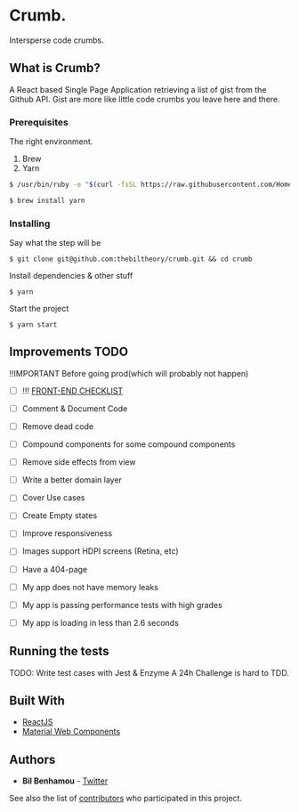 # Crumb.

Intersperse code crumbs.

## What is Crumb?

A React based Single Page Application retrieving a list of gist from the Github API.
Gist are more like little code crumbs you leave here and there.

### Prerequisites

The right environment.

1.  Brew
1.  Yarn

```bash
$ /usr/bin/ruby -e "$(curl -fsSL https://raw.githubusercontent.com/Homebrew/install/master/install)"

$ brew install yarn
```

### Installing

Say what the step will be

```
$ git clone git@github.com:thebiltheory/crumb.git && cd crumb
```

Install dependencies & other stuff

```
$ yarn
```

Start the project

```
$ yarn start
```

## Improvements TODO

!!IMPORTANT Before going prod(which will probably not happen)

- [ ] !!! [FRONT-END CHECKLIST](https://github.com/thedaviddias/Front-End-Checklist)

- [ ] Comment & Document Code
- [ ] Remove dead code
- [ ] Compound components for some compound components
- [ ] Remove side effects from view
- [ ] Write a better domain layer
- [ ] Cover Use cases
- [ ] Create Empty states
- [ ] Improve responsiveness
- [ ] Images support HDPI screens (Retina, etc)
- [ ] Have a 404-page
- [ ] My app does not have memory leaks
- [ ] My app is passing performance tests with high grades
- [ ] My app is loading in less than 2.6 seconds

## Running the tests

TODO: Write test cases with Jest & Enzyme
A 24h Challenge is hard to TDD.

## Built With

- [ReactJS](https://reactjs.org/)
- [Material Web Components](https://jamesmfriedman.github.io/rmwc/text-fields)

## Authors

- **Bil Benhamou** - [Twitter](https://twitter.com/thebiltheory)

See also the list of [contributors](https://github.com/your/project/contributors) who participated in this project.
